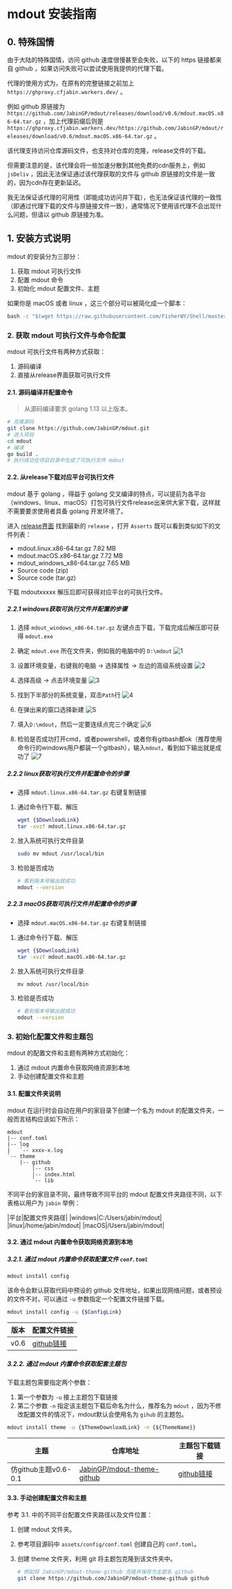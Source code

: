 # mdout 安装指南

## 0. 特殊国情

由于大陆的特殊国情，访问 github 速度很慢甚至会失败，以下的 https 链接都来自 github ，如果访问失败可以尝试使用我提供的代理下载。

代理的使用方式为，在原有的完整链接之前加上 `https://ghproxy.cfjabin.workers.dev/` 。

例如 github 原链接为 `https://github.com/JabinGP/mdout/releases/download/v0.6/mdout.macOS.x86-64.tar.gz` ，加上代理前缀后则是 `https://ghproxy.cfjabin.workers.dev/https://github.com/JabinGP/mdout/releases/download/v0.6/mdout.macOS.x86-64.tar.gz` 。

该代理支持访问仓库源码文件，也支持对仓库的克隆，release文件的下载。

但需要注意的是，该代理会将一些加速分散到其他免费的cdn服务上，例如 `jsDeliv` ，因此无法保证通过该代理获取的文件与 github 原链接的文件是一致的，因为cdn存在更新延迟。

我无法保证该代理的可用性（即能成功访问并下载），也无法保证该代理的一致性（即通过代理下载的文件与原链接文件一致），通常情况下使用该代理不会出现什么问题，但请以 github 原链接为准。

## 1. 安装方式说明

mdout 的安装分为三部分：

1. 获取 mdout 可执行文件
2. 配置 mdout 命令
3. 初始化 mdout 配置文件、主题

如果你是 macOS 或者 linux ，这三个部分可以被简化成一个脚本：

```cmd
bash -c "$(wget https://raw.githubusercontent.com/FisherWY/Shell/master/mdout/install_mdout.sh -O -)"
```

### 2. 获取 mdout 可执行文件与命令配置

mdout 可执行文件有两种方式获取：

1. 源码编译
2. 直接从release界面获取可执行文件

#### 2.1. 源码编译并配置命令

> 从源码编译要求 golang 1.13 以上版本。

```bash
# 克隆源码
git clone https://github.com/JabinGP/mdout.git
# 进入项目
cd mdout
# 编译
go build .
# 执行成功在项目目录中生成了可执行文件 mdout
```

#### 2.2. 从release下载对应平台可执行文件

mdout 基于 golang ，得益于 golang 交叉编译的特点，可以提前为各平台（windows、linux、macOS）打包可执行文件release出来供大家下载，这样就不需要要求使用者具备 golang 开发环境了。

进入 [release界面](https://github.com/JabinGP/mdout/releases) 找到最新的 `release` ，打开 `Asserts` 既可以看到类似如下的文件列表：

- mdout.linux.x86-64.tar.gz 7.82 MB
- mdout.macOS.x86-64.tar.gz 7.72 MB
- mdout_windows_x86-64.tar.gz 7.65 MB
- Source code (zip)
- Source code (tar.gz)

下载 mdoutxxxxx 解压后即可获得对应平台的可执行文件。

##### 2.2.1 windows获取可执行文件并配置的步骤

1. 选择 `mdout_windows_x86-64.tar.gz` 左键点击下载，下载完成后解压即可获得 `mdout.exe`

2. 确定  `mdout.exe` 所在文件夹，例如我的电脑中的 `D:\mdout`
    ![1](./markdown/1.jpg)  

3. 设置环境变量，右键我的电脑 -> 选择属性 -> 左边的高级系统设置
    ![2](./markdown/2.jpg)  

4. 选择高级 -> 点击环境变量
    ![3](./markdown/3.jpg)  

5. 找到下半部分的系统变量，双击`Path`行
    ![4](./markdown/4.jpg)  

6. 在弹出来的窗口选择新建
    ![5](./markdown/5.jpg)  

7. 填入`D:\mdout`，然后一定要连续点完三个确定
    ![6](./markdown/6.jpg)  

8. 检验是否成功打开cmd，或者powershell，或者你有gitbash都ok（推荐使用命令行的windows用户都装一个gitbash），输入`mdout`，看到如下输出就是成功了
    ![7](./markdown/7.jpg)

##### 2.2.2 linux获取可执行文件并配置命令的步骤

- 选择 `mdout.linux.x86-64.tar.gz` 右键复制链接

1. 通过命令行下载、解压

    ```bash
    wget {$DownloadLink}
    tar -xvzf mdout.linux.x86-64.tar.gz
    ```

2. 放入系统可执行文件目录

    ```bash
    sudo mv mdout /usr/local/bin
    ```

3. 检验是否成功

    ```bash
    # 看到版本号输出就成功
    mdout --version
    ```

##### 2.2.3 macOS获取可执行文件并配置命令的步骤

- 选择 `mdout.macOS.x86-64.tar.gz` 右键复制链接

1. 通过命令行下载、解压

    ```bash
    wget {$DownloadLink}
    tar -xvzf mdout.macOS.x86-64.tar.gz
    ```

2. 放入系统可执行文件目录

    ```bash
    mv mdout /usr/local/bin
    ```

3. 检验是否成功

    ```bash
    # 看到版本号输出就成功
    mdout --version
    ```

### 3. 初始化配置文件和主题包

mdout 的配置文件和主题有两种方式初始化：

1. 通过 mdout 内置命令获取网络资源到本地
2. 手动创建配置文件和主题

#### 3.1. 配置文件夹说明

mdout 在运行时会自动在用户的家目录下创建一个名为 mdout 的配置文件夹，一般而言结构应该如下所示：

```text
mdout
|-- conf.toml
|-- log
|   `-- xxxx-x.log
`-- theme
    |-- github
        |-- css
        |-- index.html
        `-- lib
```

不同平台的家目录不同，最终导致不同平台的 mdout 配置文件夹路径不同，以下表格以用户为 `jabin` 举例：

|平台|配置文件夹路径|
|windows|C:/Users/jabin/mdout|
|linux|/home/jabin/mdout|
|macOS|/Users/jabin/mdout|

#### 3.2. 通过 mdout 内置命令获取网络资源到本地

##### 3.2.1. 通过 mdout 内置命令获取配置文件 `conf.toml`

```bash
mdout install config
```

该命令会默认获取代码中预设的 github 文件地址，如果出现网络问题，或者预设的文件不对，可以通过 `-u` 参数指定一个配置文件链接下载。

```bash
mdout install config -u {$ConfigLink}
```

|版本|配置文件链接|
|-|-|
|v0.6|[github链接](https://raw.githubusercontent.com/JabinGP/mdout/v0.6/asserts/config/conf.toml)|

##### 3.2.2. 通过 mdout 内置命令获取配套主题包

下载主题包需要指定两个参数：

1. 第一个参数为 `-u` 接上主题包下载链接
2. 第二个参数 `-n` 指定该主题包下载后命名为什么，推荐名为 `mdout` ，因为不修改配置文件的情况下，mdout默认会使用名为 `gihub` 的主题包。

```cmd
mdout install theme -u {$ThemeDownloadLink} -n {${ThemeName}}
```

|主题|仓库地址|主题包下载链接|
|-|-|-|
|仿github主题v0.6-0.1|[JabinGP/mdout-theme-github](https://github.com/JabinGP/mdout-theme-github)|[github链接](https://github.com/JabinGP/mdout-theme-github/releases/download/v0.6-0.1/mdout-theme-github-v0.6-0.1.zip)|

#### 3.3. 手动创建配置文件和主题

参考 3.1. 中的不同平台配置文件夹路径以及文件位置：

1. 创建 mdout 文件夹。
2. 参考项目源码中 `assets/config/conf.toml` 创建自己的 `conf.toml`。
3. 创建 theme 文件夹，利用 git 将主题包克隆到该文件夹中。

    ```bash
    # 例如将 JabinGP/mdout-theme-github 克隆并保存为主题名 github
    git clone https://github.com/JabinGP/mdout-theme-github github
    ```

